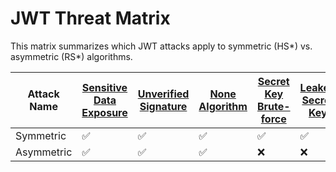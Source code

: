 # JWT Threat Matrix

This matrix summarizes which JWT attacks apply to symmetric (HS*) vs. asymmetric (RS*) algorithms.

| Attack Name | [Sensitive Data Exposure](attacks/sensitive-data-exposure.md) | [Unverified Signature](attacks/unverified-signature.md) | [None Algorithm](attacks/none-algorithm.md) | [Secret Key Brute-force](attacks/secret-key-brute-force.md) | [Leaked Secret Key](attacks/leaked-secret-key.md) | [JWK Header Injection](attacks/jwk-header-injection.md) | [JKU Header Injection](attacks/jku-header-injection.md) | [KID Header Injection](attacks/kid-header-injection.md) | [Algorithm Confusion (RSA ➝ HMAC)](attacks/algorithm-confusion.md) |
|-------------|----|----|----|----|----|----|----|----|----|
| Symmetric | ✅ | ✅ | ✅ | ✅ | ✅ | ❌ | ❌ | ✅ | ❌ |
| Asymmetric | ✅ | ✅ | ✅ | ❌ | ❌ | ✅ | ✅ | ❌ | ✅ |

